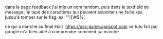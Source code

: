 dans la page feedback
j'ai mis un nom random, puis dans le textfield de message j'ai tapé des caractères qui peuvent exlpoiter une faille xss, jusqu'à tomber sur le flag. 
ex: '")]}#$%;
<script>alert(1)</script>
ce qui a marché au final était <img src=''>
https://xss-game.appspot.com ce tuto fait par google m'a bien aidé à comprendre comment ça marche

